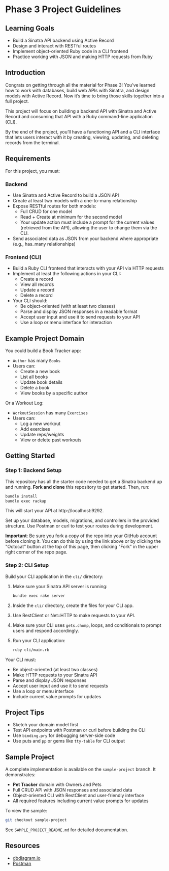 # Phase 3 Project Guidelines

## Learning Goals

- Build a Sinatra API backend using Active Record
- Design and interact with RESTful routes
- Implement object-oriented Ruby code in a CLI frontend
- Practice working with JSON and making HTTP requests from Ruby

## Introduction

Congrats on getting through all the material for Phase 3! You’ve learned how to work with databases, build web APIs with Sinatra, and design models with Active Record. Now it’s time to bring those skills together into a full project.

This project will focus on building a backend API with Sinatra and Active Record and consuming that API with a Ruby command-line application (CLI).

By the end of the project, you’ll have a functioning API and a CLI interface that lets users interact with it by creating, viewing, updating, and deleting records from the terminal.

## Requirements

For this project, you must:

### Backend

- Use Sinatra and Active Record to build a JSON API
- Create at least two models with a one-to-many relationship
- Expose RESTful routes for both models:
  - Full CRUD for one model
  - Read + Create at minimum for the second model
  - Your update action must include a prompt for the current values (retrieved from the API), allowing the user to change them via the CLI.
- Send associated data as JSON from your backend where appropriate (e.g., has_many relationships)

### Frontend (CLI)

- Build a Ruby CLI frontend that interacts with your API via HTTP requests
- Implement at least the following actions in your CLI:
  - Create a record
  - View all records
  - Update a record
  - Delete a record
- Your CLI should:
  - Be object-oriented (with at least two classes)
  - Parse and display JSON responses in a readable format
  - Accept user input and use it to send requests to your API
  - Use a loop or menu interface for interaction

## Example Project Domain

You could build a Book Tracker app:

- `Author` has many `Books`
- Users can:
  - Create a new book
  - List all books
  - Update book details
  - Delete a book
  - View books by a specific author

Or a Workout Log:

- `WorkoutSession` has many `Exercises`
- Users can:
  - Log a new workout
  - Add exercises
  - Update reps/weights
  - View or delete past workouts

## Getting Started

### Step 1: Backend Setup

This repository has all the starter code needed to get a Sinatra backend up and
running. **Fork and clone** this repository to get started. Then, run:

```bash
bundle install
bundle exec rackup
```

This will start your API at http://localhost:9292.

Set up your database, models, migrations, and controllers in the provided structure. Use Postman or curl to test your routes during development.

**Important**: Be sure you fork a copy of the repo into your GitHub account
before cloning it. You can do this by using the link above or by clicking the
"Octocat" button at the top of this page, then clicking "Fork" in the upper
right corner of the repo page.

### Step 2: CLI Setup

Build your CLI application in the `cli/` directory:

1. Make sure your Sinatra API server is running:

   ```bash
   bundle exec rake server
   ```

2. Inside the `cli/` directory, create the files for your CLI app.

3. Use RestClient or Net::HTTP to make requests to your API.

4. Make sure your CLI uses `gets.chomp`, loops, and conditionals to prompt users and respond accordingly.

5. Run your CLI application:
   ```bash
   ruby cli/main.rb
   ```

Your CLI must:

- Be object-oriented (at least two classes)
- Make HTTP requests to your Sinatra API
- Parse and display JSON responses
- Accept user input and use it to send requests
- Use a loop or menu interface
- Include current value prompts for updates

## Project Tips

- Sketch your domain model first
- Test API endpoints with Postman or curl before building the CLI
- Use `binding.pry` for debugging server-side code
- Use puts and `pp` or gems like `tty-table` for CLI output

## Sample Project

A complete implementation is available on the `sample-project` branch. It demonstrates:

- **Pet Tracker** domain with Owners and Pets
- Full CRUD API with JSON responses and associated data
- Object-oriented CLI with RestClient and user-friendly interface
- All required features including current value prompts for updates

To view the sample:

```bash
git checkout sample-project
```

See `SAMPLE_PROJECT_README.md` for detailed documentation.

## Resources

- [dbdiagram.io][]
- [Postman][postman download]

[dbdiagram.io]: https://dbdiagram.io/
[postman download]: https://www.postman.com/downloads/
